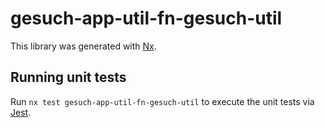 # gesuch-app-util-fn-gesuch-util

This library was generated with [Nx](https://nx.dev).

## Running unit tests

Run `nx test gesuch-app-util-fn-gesuch-util` to execute the unit tests via [Jest](https://jestjs.io).
